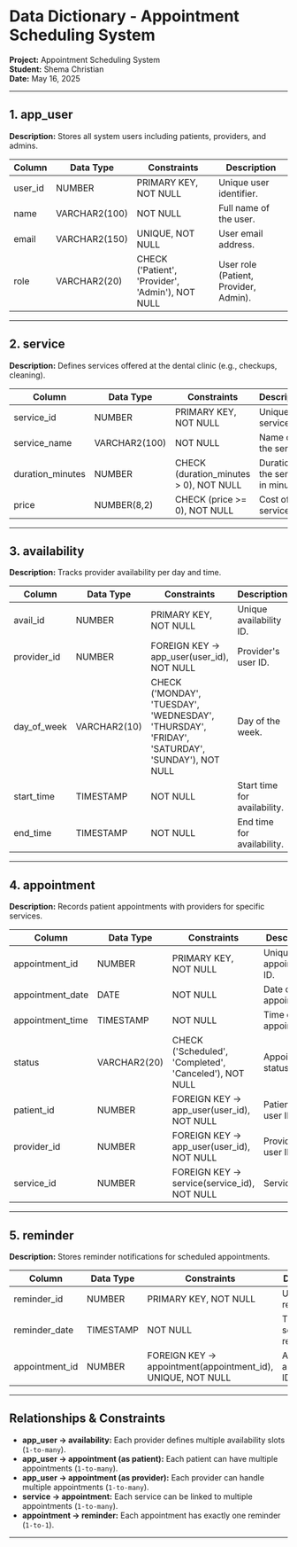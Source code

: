 # Data Dictionary - Appointment Scheduling System

**Project:** Appointment Scheduling System  
**Student:** Shema Christian  
**Date:** May 16, 2025

---

## 1. app_user

**Description:** Stores all system users including patients, providers, and admins.

| Column    | Data Type       | Constraints          | Description             |
|-----------|-----------------|----------------------|-------------------------|
| user_id   | NUMBER         | PRIMARY KEY, NOT NULL | Unique user identifier. |
| name      | VARCHAR2(100)  | NOT NULL              | Full name of the user.  |
| email     | VARCHAR2(150)  | UNIQUE, NOT NULL      | User email address.     |
| role      | VARCHAR2(20)   | CHECK ('Patient', 'Provider', 'Admin'), NOT NULL | User role (Patient, Provider, Admin). |

---

## 2. service

**Description:** Defines services offered at the dental clinic (e.g., checkups, cleaning).

| Column        | Data Type       | Constraints          | Description             |
|---------------|-----------------|----------------------|-------------------------|
| service_id    | NUMBER         | PRIMARY KEY, NOT NULL | Unique service ID.      |
| service_name  | VARCHAR2(100)  | NOT NULL              | Name of the service.    |
| duration_minutes | NUMBER      | CHECK (duration_minutes > 0), NOT NULL | Duration of the service in minutes. |
| price         | NUMBER(8,2)    | CHECK (price >= 0), NOT NULL | Cost of the service.   |

---

## 3. availability

**Description:** Tracks provider availability per day and time.

| Column      | Data Type       | Constraints         | Description              |
|-------------|-----------------|---------------------|--------------------------|
| avail_id    | NUMBER         | PRIMARY KEY, NOT NULL | Unique availability ID.  |
| provider_id | NUMBER         | FOREIGN KEY → app_user(user_id), NOT NULL | Provider's user ID. |
| day_of_week | VARCHAR2(10)   | CHECK ('MONDAY', 'TUESDAY', 'WEDNESDAY', 'THURSDAY', 'FRIDAY', 'SATURDAY', 'SUNDAY'), NOT NULL | Day of the week. |
| start_time  | TIMESTAMP      | NOT NULL             | Start time for availability. |
| end_time    | TIMESTAMP      | NOT NULL             | End time for availability. |

---

## 4. appointment

**Description:** Records patient appointments with providers for specific services.

| Column         | Data Type       | Constraints         | Description               |
|----------------|-----------------|---------------------|---------------------------|
| appointment_id | NUMBER         | PRIMARY KEY, NOT NULL | Unique appointment ID.    |
| appointment_date | DATE         | NOT NULL             | Date of the appointment.  |
| appointment_time | TIMESTAMP    | NOT NULL             | Time of the appointment.  |
| status         | VARCHAR2(20)   | CHECK ('Scheduled', 'Completed', 'Canceled'), NOT NULL | Appointment status. |
| patient_id     | NUMBER         | FOREIGN KEY → app_user(user_id), NOT NULL | Patient's user ID. |
| provider_id    | NUMBER         | FOREIGN KEY → app_user(user_id), NOT NULL | Provider's user ID. |
| service_id     | NUMBER         | FOREIGN KEY → service(service_id), NOT NULL | Service ID. |

---

## 5. reminder

**Description:** Stores reminder notifications for scheduled appointments.

| Column        | Data Type       | Constraints          | Description             |
|---------------|-----------------|----------------------|-------------------------|
| reminder_id   | NUMBER         | PRIMARY KEY, NOT NULL | Unique reminder ID.     |
| reminder_date | TIMESTAMP      | NOT NULL              | Time to send the reminder. |
| appointment_id | NUMBER        | FOREIGN KEY → appointment(appointment_id), UNIQUE, NOT NULL | Associated appointment ID. |

---

## Relationships & Constraints

- **app_user → availability:** Each provider defines multiple availability slots (`1-to-many`).
- **app_user → appointment (as patient):** Each patient can have multiple appointments (`1-to-many`).
- **app_user → appointment (as provider):** Each provider can handle multiple appointments (`1-to-many`).
- **service → appointment:** Each service can be linked to multiple appointments (`1-to-many`).
- **appointment → reminder:** Each appointment has exactly one reminder (`1-to-1`).

---

